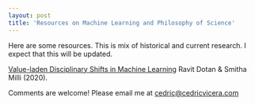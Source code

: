```yaml
---
layout: post
title: 'Resources on Machine Learning and Philosophy of Science'
---
```


Here are some resources. This is mix of historical and current research. I expect that this will be updated.

[Value-laden Disciplinary Shifts in Machine Learning](https://arxiv.org/pdf/1912.01172v1.pdf)
Ravit Dotan & Smitha Milli (2020).

Comments are welcome! Please email me at [cedric@cedricvicera.com](mailto:cedric@cedricvicera.com)
